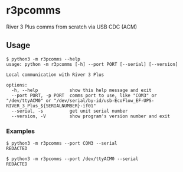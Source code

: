 # r3pcomms
River 3 Plus comms from scratch via USB CDC (ACM)

## Usage
```
$ python3 -m r3pcomms --help
usage: python -m r3pcomms [-h] --port PORT [--serial] [--version]

Local communication with River 3 Plus

options:
  -h, --help            show this help message and exit
  --port PORT, -p PORT  comms port to use, like "COM3" or "/dev/ttyACM0" or "/dev/serial/by-id/usb-EcoFlow_EF-UPS-RIVER_3_Plus_${SERIALNUMBER}-if01"
  --serial, -s          get unit serial number
  --version, -V         show program's version number and exit
```
### Examples
```
$ python3 -m r3pcomms --port COM3 --serial
REDACTED
```
```
$ python3 -m r3pcomms --port /dev/ttyACM0 --serial
REDACTED
```
